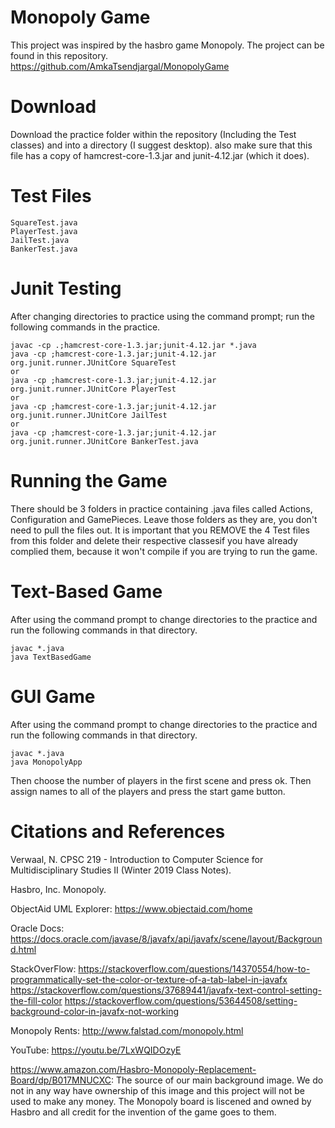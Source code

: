 # Monopoly Game
This project was inspired by the hasbro game Monopoly.
The project can be found in this repository.
https://github.com/AmkaTsendjargal/MonopolyGame

# Download
Download the practice folder within the repository (Including the Test classes) and into a directory (I suggest desktop). also make sure that this file has a copy of hamcrest-core-1.3.jar and junit-4.12.jar (which it does).

# Test Files
```
SquareTest.java
PlayerTest.java
JailTest.java
BankerTest.java
```

# Junit Testing
After changing directories to practice using the command prompt; run the following commands in the practice.
```
javac -cp .;hamcrest-core-1.3.jar;junit-4.12.jar *.java
java -cp ;hamcrest-core-1.3.jar;junit-4.12.jar org.junit.runner.JUnitCore SquareTest
or
java -cp ;hamcrest-core-1.3.jar;junit-4.12.jar org.junit.runner.JUnitCore PlayerTest
or
java -cp ;hamcrest-core-1.3.jar;junit-4.12.jar org.junit.runner.JUnitCore JailTest
or 
java -cp ;hamcrest-core-1.3.jar;junit-4.12.jar org.junit.runner.JUnitCore BankerTest.java
```

# Running the Game
There should be 3 folders in practice containing .java files called Actions, Configuration and GamePieces. Leave those folders as they are, you don't need to pull the files out. It is important that you REMOVE the 4 Test files from this folder and delete their respective classesif you have already complied them, because it won't compile if you are trying to run the game.

# Text-Based Game
After using the command prompt to change directories to the practice and run the following commands in that directory.
```
javac *.java
java TextBasedGame
```

# GUI Game
After using the command prompt to change directories to the practice and run the following commands in that directory.
```
javac *.java
java MonopolyApp
```
Then choose the number of players in the first scene and press ok. Then assign names to all of the players and press the start game button.

# Citations and References

Verwaal, N. CPSC 219 - Introduction to Computer Science for Multidisciplinary Studies II (Winter 2019 Class Notes).

Hasbro, Inc. Monopoly.

ObjectAid UML Explorer: https://www.objectaid.com/home

Oracle Docs: https://docs.oracle.com/javase/8/javafx/api/javafx/scene/layout/Background.html

StackOverFlow: https://stackoverflow.com/questions/14370554/how-to-programmatically-set-the-color-or-texture-of-a-tab-label-in-javafx
               https://stackoverflow.com/questions/37689441/javafx-text-control-setting-the-fill-color
               https://stackoverflow.com/questions/53644508/setting-background-color-in-javafx-not-working
             
Monopoly Rents: http://www.falstad.com/monopoly.html

YouTube: https://youtu.be/7LxWQIDOzyE

https://www.amazon.com/Hasbro-Monopoly-Replacement-Board/dp/B017MNUCXC:
The source of our main background image. We do not in any way have ownership of this image and this project will not be used to make any money. The Monopoly board is liscened and owned by Hasbro and all credit for the invention of the game goes to them.


